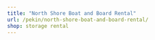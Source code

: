 ```yaml
---
title: "North Shore Boat and Board Rental"
url: /pekin/north-shore-boat-and-board-rental/
shop: storage rental
---
```

